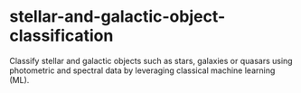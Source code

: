 # stellar-and-galactic-object-classification
Classify stellar and galactic objects such as stars, galaxies or quasars using photometric and spectral data by leveraging classical machine learning (ML).
